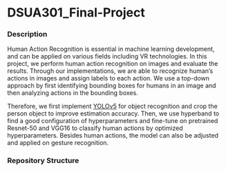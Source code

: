 # DSUA301_Final-Project

### Description
Human Action Recognition is essential in machine learning development, and can be applied on various fields including VR technologies. In this project, we perform human action recognition on images and evaluate the results. Through our implementations, we are able to recognize human’s actions in images and assign labels to each action. We use a top-down approach by first identifying bounding boxes for humans in an image and then analyzing actions in the bounding boxes. 

Therefore, we first implement [YOLOv5](https://github.com/ultralytics/yolov5) for object recognition and crop the person object to improve estimation accuracy. Then, we use hyperband to find a good configuration of hyperparameters and fine-tune on pretrained Resnet-50 and VGG16 to classify human actions by optimized hyperparameters. Besides human actions, the model can also be adjusted and applied on gesture recognition.


### Repository Structure

